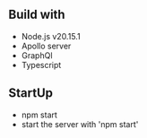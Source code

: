## Build with
- Node.js v20.15.1
- Apollo server
- GraphQl
- Typescript
## StartUp
- npm start
- start the server with 'npm start'
  
